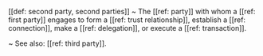[[def: second party, second parties]]
~ The [[ref: party]] with whom a [[ref: first party]] engages to form a [[ref: trust relationship]], establish a [[ref: connection]], make a [[ref: delegation]], or execute a [[ref: transaction]].

~ See also: [[ref: third party]].


